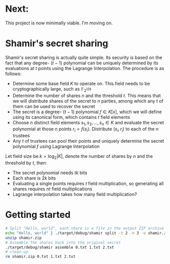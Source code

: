 # Next:
This project is now minimally viable. I'm moving on.

# Shamir's secret sharing
Shamir's secret sharing is actually quite simple. Its security is based on the fact that any degree- $(t-1)$ polynomial can be uniquely determined by its evaluations at $t$ points using the Lagrange Interpolation. The procedure is as follows:

- Determine some base field $K$ to operate on. This field needs to be cryptographically large, such as $\mathbb{F}_{2^{128}}$
- Determine the number of shares $n$ and the threshold $t$. This means that we will distribute shares of the secret to $n$ parties, among which any $t$ of them can be used to recover the secret
- The secret is a degree- $(t-1)$ polynomial $f \in K[x]$, which we will define using its canonical form, which contains $t$ field elements
- Choose $n$ distinct field elements $s_1, s_2, \ldots, s_n \in K$ and evaluate the secret polynomial at those n points $r_i = f(s_i)$. Distribute $(s_i, r_i)$ to each of the $n$ trustees
- Any $t$ of trustees can pool their points and uniquely determine the secret polynomial $f$ using Lagrange Interpolation

Let field size be $k = \log_2 \vert K \vert$, denote the number of shares by $n$ and the threshold by $t$, then:
- The secret polynomial needs $tk$ bits
- Each share is $2k$ bits
- Evaluating a single points requires $t$ field multiplication, so generating all shares requires $nt$ field multiplications
- Lagrange interpolation takes how many field multiplication?

# Getting started
```bash
# Split "Hello, world", each share is a file in the output ZIP archive
echo "Hello, world" | ./target/debug/shamir split -t 2 -n 3 -o shamir.zip
unzip shamir.zip
# Assemble the shares back into the original secret
./target/debug/shamir assemble 0.txt 1.txt 2.txt
# clean-up
rm shamir.zip 0.txt 1.txt 2.txt
```
